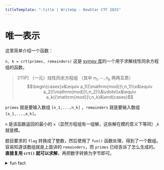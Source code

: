 ```yaml
---
titleTemplate: ":title | WriteUp - NewStar CTF 2025"
---
```


# 唯一表示

这里简单介绍一个函数：

`n, k = crt(primes, remainders)` 这是 [sympy 库](https://docs.sympy.org/latest/index.html)的一个用于求解线性同余方程组的函数。

> [!TIP] （一元）线性同余方程组
> （其中 $n_1,\cdots,n_k$ 两两互质）
> $$\begin{cases}x&\equiv a_1({\mathrm{mod}}\;n_1)\\x&\equiv a_2({\mathrm{mod}}\;n_2)\\&\vdots\\x&\equiv a_k({\mathrm{mod}}\;n_k)&\end{cases}$$

`primes` 就是要输入数组 `[n_1,...,n_k]` ，`remainders` 就是要输入数组 `[a_1,...,a_k]`。

`n` 是该函数返回的最小的 `x`<span data-desc>（显然方程组有一组解，这些解在模的意义下等同）</span>,`k` 就是模。

题目要求的 `flag` 转换成了整数，然后使用了 `fun()` 函数处理，得到了一个数组。容易知道该数组就是上面讲的 `remainders`，而 `primes` 已经告诉了怎么生成的。**直接复用 `crt()` 就可以求解**，再把数字转换为字节即可。

<details>
  <summary>fun fact</summary>

题目文件的名字是 `unik_repri`，其中 `unik` 是谐音 unique ，`repri` 是取了 representation 的开头几个音节。

</details>
